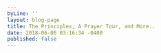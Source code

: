```yaml
---
byLine: ''
layout: blog-page
title: The Principles, A Prayer Tour, and More..
date: 2018-06-06 03:16:34 -0400
published: false
---
```

